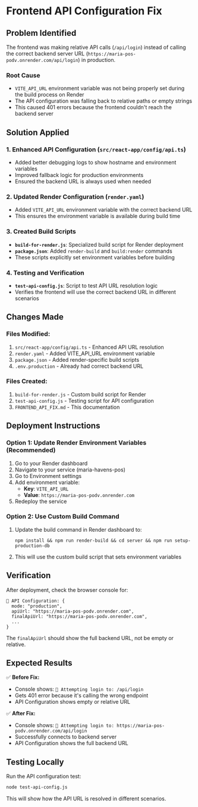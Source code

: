 # Frontend API Configuration Fix

## Problem Identified

The frontend was making relative API calls (`/api/login`) instead of calling the correct backend server URL (`https://maria-pos-podv.onrender.com/api/login`) in production.

### Root Cause
- `VITE_API_URL` environment variable was not being properly set during the build process on Render
- The API configuration was falling back to relative paths or empty strings
- This caused 401 errors because the frontend couldn't reach the backend server

## Solution Applied

### 1. Enhanced API Configuration (`src/react-app/config/api.ts`)
- Added better debugging logs to show hostname and environment variables
- Improved fallback logic for production environments
- Ensured the backend URL is always used when needed

### 2. Updated Render Configuration (`render.yaml`)
- Added `VITE_API_URL` environment variable with the correct backend URL
- This ensures the environment variable is available during build time

### 3. Created Build Scripts
- **`build-for-render.js`**: Specialized build script for Render deployment
- **`package.json`**: Added `render-build` and `build:render` commands
- These scripts explicitly set environment variables before building

### 4. Testing and Verification
- **`test-api-config.js`**: Script to test API URL resolution logic
- Verifies the frontend will use the correct backend URL in different scenarios

## Changes Made

### Files Modified:
1. `src/react-app/config/api.ts` - Enhanced API URL resolution
2. `render.yaml` - Added VITE_API_URL environment variable
3. `package.json` - Added render-specific build scripts
4. `.env.production` - Already had correct backend URL

### Files Created:
1. `build-for-render.js` - Custom build script for Render
2. `test-api-config.js` - Testing script for API configuration
3. `FRONTEND_API_FIX.md` - This documentation

## Deployment Instructions

### Option 1: Update Render Environment Variables (Recommended)
1. Go to your Render dashboard
2. Navigate to your service (maria-havens-pos)
3. Go to Environment settings
4. Add environment variable:
   - **Key**: `VITE_API_URL`
   - **Value**: `https://maria-pos-podv.onrender.com`
5. Redeploy the service

### Option 2: Use Custom Build Command
1. Update the build command in Render dashboard to:
   ```
   npm install && npm run render-build && cd server && npm run setup-production-db
   ```
2. This will use the custom build script that sets environment variables

## Verification

After deployment, check the browser console for:
```
🔌 API Configuration: {
  mode: "production",
  apiUrl: "https://maria-pos-podv.onrender.com",
  finalApiUrl: "https://maria-pos-podv.onrender.com",
  ...
}
```

The `finalApiUrl` should show the full backend URL, not be empty or relative.

## Expected Results

✅ **Before Fix:**
- Console shows: `🔌 Attempting login to: /api/login`
- Gets 401 error because it's calling the wrong endpoint
- API Configuration shows empty or relative URL

✅ **After Fix:**
- Console shows: `🔌 Attempting login to: https://maria-pos-podv.onrender.com/api/login`
- Successfully connects to backend server
- API Configuration shows the full backend URL

## Testing Locally

Run the API configuration test:
```bash
node test-api-config.js
```

This will show how the API URL is resolved in different scenarios.